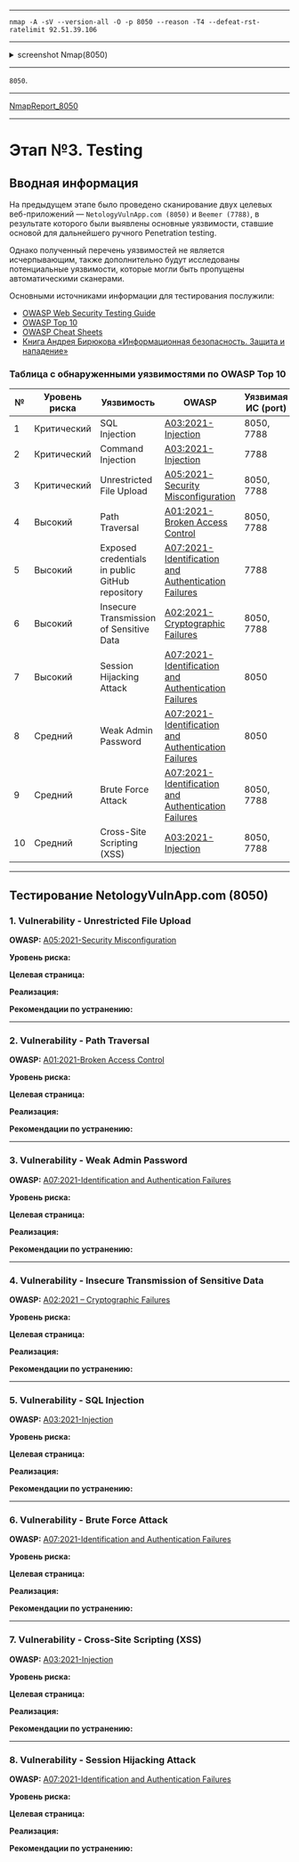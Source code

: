 ___

```
nmap -A -sV --version-all -O -p 8050 --reason -T4 --defeat-rst-ratelimit 92.51.39.106
```

___

<details>
<summary>screenshot Nmap(8050)</summary>
  
![](screenshots/SCANNING/nmap/nmap_8050.png)

</details>

___

`8050`.

___

[NmapReport_8050](reports/nmap/nmap_report.txt)

___

# Этап №3. Testing

## Вводная информация

На предыдущем этапе было проведено сканирование двух целевых веб-приложений — `NetologyVulnApp.com (8050)` и `Beemer (7788)`, в результате которого были выявлены основные уязвимости, ставшие основой для дальнейшего ручного Penetration testing.

Однако полученный перечень уязвимостей не является исчерпывающим, также дополнительно будут исследованы потенциальные уязвимости, которые могли быть пропущены автоматическими сканерами.

Основными источниками информации для тестирования послужили:
- [OWASP Web Security Testing Guide](https://owasp.org/www-project-web-security-testing-guide/)
- [OWASP Top 10](https://owasp.org/www-project-top-ten/)
- [OWASP Cheat Sheets](https://cheatsheetseries.owasp.org/)
- [Книга Андрея Бирюкова «Информационная безопасность. Защита и нападение»](https://dmkpress.com/catalog/computer/securuty/978-5-93700-219-8/?srsltid=AfmBOopHiNlFCvwZMa-awRfJnO7HYnrBu95LsXbc_cnN_9TyI6LgVBV3)

### Таблица с обнаруженными уязвимостями по OWASP Top 10
| №  | Уровень риска | Уязвимость                                  | OWASP                                          | Уязвимая ИС (port) |
|----|---------------|---------------------------------------------|------------------------------------------------|--------------------|
| 1  | Критический   | SQL Injection                               | [A03:2021-Injection](https://owasp.org/Top10/A03_2021-Injection/)                        | 8050, 7788         |
| 2  | Критический   | Command Injection                           | [A03:2021-Injection](https://owasp.org/Top10/A03_2021-Injection/)                          | 7788               |
| 3  | Критический   | Unrestricted File Upload                    | [A05:2021-Security Misconfiguration](https://owasp.org/Top10/A05_2021-Security_Misconfiguration/)          | 8050, 7788         |
| 4  | Высокий       | Path Traversal                              | [A01:2021-Broken Access Control](https://owasp.org/Top10/A01_2021-Broken_Access_Control/)              | 8050, 7788         |
| 5  | Высокий       | Exposed credentials in public GitHub repository | [A07:2021-Identification and Authentication Failures](https://owasp.org/Top10/A07_2021-Identification_and_Authentication_Failures/) | 7788               |
| 6  | Высокий       | Insecure Transmission of Sensitive Data     | [A02:2021-Cryptographic Failures](https://owasp.org/Top10/A02_2021-Cryptographic_Failures/)             | 8050, 7788         |
| 7  | Высокий       | Session Hijacking Attack                    | [A07:2021-Identification and Authentication Failures](https://owasp.org/Top10/A07_2021-Identification_and_Authentication_Failures/) | 8050               |
| 8  | Средний       | Weak Admin Password                         | [A07:2021-Identification and Authentication Failures](https://owasp.org/Top10/A07_2021-Identification_and_Authentication_Failures/) | 8050               |
| 9  | Средний       | Brute Force Attack                          | [A07:2021-Identification and Authentication Failures](https://owasp.org/Top10/A07_2021-Identification_and_Authentication_Failures/) | 8050, 7788         |
| 10 | Средний       | Cross-Site Scripting (XSS)                  | [A03:2021-Injection](https://owasp.org/Top10/A03_2021-Injection/)                          | 8050, 7788         |

---

## Тестирование NetologyVulnApp.com (8050)

### 1. Vulnerability - Unrestricted File Upload

**OWASP:** [A05:2021-Security Misconfiguration](https://owasp.org/Top10/A05_2021-Security_Misconfiguration/)

**Уровень риска:**

**Целевая страница:**

**Реализация:**

**Рекомендации по устранению:**

___

### 2. Vulnerability - Path Traversal

**OWASP:** [A01:2021-Broken Access Control](https://owasp.org/Top10/A01_2021-Broken_Access_Control/)

**Уровень риска:**

**Целевая страница:**

**Реализация:**

**Рекомендации по устранению:**

___

### 3. Vulnerability - Weak Admin Password

**OWASP:** [A07:2021-Identification and Authentication Failures](https://owasp.org/Top10/A07_2021-Identification_and_Authentication_Failures/)

**Уровень риска:**

**Целевая страница:**

**Реализация:**

**Рекомендации по устранению:**

___

### 4. Vulnerability - Insecure Transmission of Sensitive Data

**OWASP:** [A02:2021 – Cryptographic Failures](https://owasp.org/Top10/A02_2021-Cryptographic_Failures/)

**Уровень риска:**

**Целевая страница:**

**Реализация:**

**Рекомендации по устранению:**

___

### 5. Vulnerability - SQL Injection

**OWASP:** [A03:2021-Injection](https://owasp.org/Top10/A03_2021-Injection/)

**Уровень риска:**

**Целевая страница:**

**Реализация:**

**Рекомендации по устранению:**

___

### 6. Vulnerability - Brute Force Attack 

**OWASP:** [A07:2021-Identification and Authentication Failures](https://owasp.org/Top10/A07_2021-Identification_and_Authentication_Failures/)

**Уровень риска:**

**Целевая страница:**

**Реализация:**

**Рекомендации по устранению:**

___

### 7. Vulnerability - Cross-Site Scripting (XSS)

**OWASP:** [A03:2021-Injection](https://owasp.org/Top10/A03_2021-Injection/)

**Уровень риска:**

**Целевая страница:**

**Реализация:**

**Рекомендации по устранению:**

___

### 8. Vulnerability - Session Hijacking Attack 

**OWASP:** [A07:2021-Identification and Authentication Failures](https://owasp.org/Top10/A07_2021-Identification_and_Authentication_Failures/)

**Уровень риска:**

**Целевая страница:**

**Реализация:**

**Рекомендации по устранению:**

